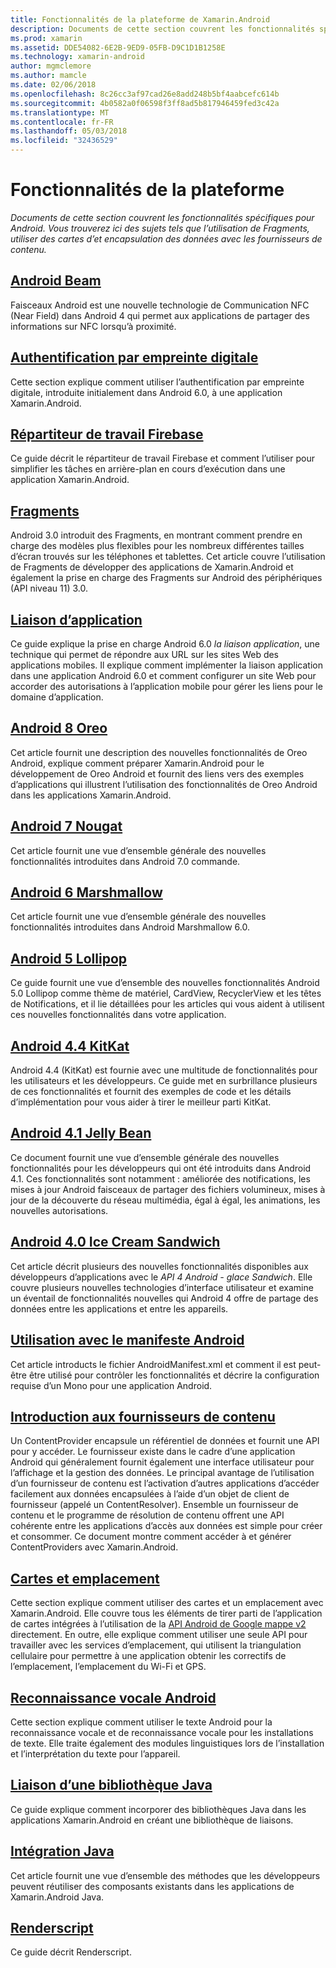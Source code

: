 ```yaml
---
title: Fonctionnalités de la plateforme de Xamarin.Android
description: Documents de cette section couvrent les fonctionnalités spécifiques pour Android. Vous trouverez ici des sujets tels que l’utilisation de Fragments, utiliser des cartes d’et encapsulation des données avec les fournisseurs de contenu.
ms.prod: xamarin
ms.assetid: DDE54082-6E2B-9ED9-05FB-D9C1D1B1258E
ms.technology: xamarin-android
author: mgmclemore
ms.author: mamcle
ms.date: 02/06/2018
ms.openlocfilehash: 8c26cc3af97cad26e8add248b5bf4aabcefc614b
ms.sourcegitcommit: 4b0582a0f06598f3ff8ad5b817946459fed3c42a
ms.translationtype: MT
ms.contentlocale: fr-FR
ms.lasthandoff: 05/03/2018
ms.locfileid: "32436529"
---
```

# <a name="platform-features"></a>Fonctionnalités de la plateforme

_Documents de cette section couvrent les fonctionnalités spécifiques pour Android. Vous trouverez ici des sujets tels que l’utilisation de Fragments, utiliser des cartes d’et encapsulation des données avec les fournisseurs de contenu._

## <a name="android-beamandroidplatformandroid-beammd"></a>[Android Beam](~/android/platform/android-beam.md)

Faisceaux Android est une nouvelle technologie de Communication NFC (Near Field) dans Android 4 qui permet aux applications de partager des informations sur NFC lorsqu’à proximité.

## <a name="fingerprint-authenticationandroidplatformfingerprint-authenticationindexmd"></a>[Authentification par empreinte digitale](~/android/platform/fingerprint-authentication/index.md)

Cette section explique comment utiliser l’authentification par empreinte digitale, introduite initialement dans Android 6.0, à une application Xamarin.Android.


## <a name="firebase-job-dispatcherandroidplatformfirebase-job-dispatchermd"></a>[Répartiteur de travail Firebase](~/android/platform/firebase-job-dispatcher.md)

Ce guide décrit le répartiteur de travail Firebase et comment l’utiliser pour simplifier les tâches en arrière-plan en cours d’exécution dans une application Xamarin.Android.



##  <a name="fragmentsandroidplatformfragmentsindexmd"></a>[Fragments](~/android/platform/fragments/index.md)

Android 3.0 introduit des Fragments, en montrant comment prendre en charge des modèles plus flexibles pour les nombreux différentes tailles d’écran trouvés sur les téléphones et tablettes. Cet article couvre l’utilisation de Fragments de développer des applications de Xamarin.Android et également la prise en charge des Fragments sur Android des périphériques (API niveau 11) 3.0. 



## <a name="app-linkingandroidplatformapp-linkingmd"></a>[Liaison d’application](~/android/platform/app-linking.md)

Ce guide explique la prise en charge Android 6.0 _la liaison application_, une technique qui permet de répondre aux URL sur les sites Web des applications mobiles. Il explique comment implémenter la liaison application dans une application Android 6.0 et comment configurer un site Web pour accorder des autorisations à l’application mobile pour gérer les liens pour le domaine d’application.



##  <a name="android-8-oreoandroidplatformoreomd"></a>[Android 8 Oreo](~/android/platform/oreo.md)

Cet article fournit une description des nouvelles fonctionnalités de Oreo Android, explique comment préparer Xamarin.Android pour le développement de Oreo Android et fournit des liens vers des exemples d’applications qui illustrent l’utilisation des fonctionnalités de Oreo Android dans les applications Xamarin.Android.



##  <a name="android-7-nougatandroidplatformnougatmd"></a>[Android 7 Nougat](~/android/platform/nougat.md)

Cet article fournit une vue d’ensemble générale des nouvelles fonctionnalités introduites dans Android 7.0 commande.




##  <a name="android-6-marshmallowandroidplatformmarshmallowmd"></a>[Android 6 Marshmallow](~/android/platform/marshmallow.md)

Cet article fournit une vue d’ensemble générale des nouvelles fonctionnalités introduites dans Android Marshmallow 6.0.




##  <a name="android-5-lollipopandroidplatformlollipopmd"></a>[Android 5 Lollipop](~/android/platform/lollipop.md)

Ce guide fournit une vue d’ensemble des nouvelles fonctionnalités Android 5.0 Lollipop comme thème de matériel, CardView, RecyclerView et les têtes de Notifications, et il lie détaillées pour les articles qui vous aident à utilisent ces nouvelles fonctionnalités dans votre application. 



##  <a name="android-44-kitkatandroidplatformkitkatmd"></a>[Android 4.4 KitKat](~/android/platform/kitkat.md)

Android 4.4 (KitKat) est fournie avec une multitude de fonctionnalités pour les utilisateurs et les développeurs. Ce guide met en surbrillance plusieurs de ces fonctionnalités et fournit des exemples de code et les détails d’implémentation pour vous aider à tirer le meilleur parti KitKat. 




##  <a name="android-41-jelly-beanandroidplatformjelly-beanmd"></a>[Android 4.1 Jelly Bean](~/android/platform/jelly-bean.md)

Ce document fournit une vue d’ensemble générale des nouvelles fonctionnalités pour les développeurs qui ont été introduits dans Android 4.1. Ces fonctionnalités sont notamment : améliorée des notifications, les mises à jour Android faisceaux de partager des fichiers volumineux, mises à jour de la découverte du réseau multimédia, égal à égal, les animations, les nouvelles autorisations. 



##  <a name="android-40-ice-cream-sandwichandroidplatformice-cream-sandwichmd"></a>[Android 4.0 Ice Cream Sandwich](~/android/platform/ice-cream-sandwich.md)

Cet article décrit plusieurs des nouvelles fonctionnalités disponibles aux développeurs d’applications avec le *API 4 Android - glace Sandwich*. Elle couvre plusieurs nouvelles technologies d’interface utilisateur et examine un éventail de fonctionnalités nouvelles qui Android 4 offre de partage des données entre les applications et entre les appareils. 


##  <a name="working-with-the-android-manifestandroid-manifestmd"></a>[Utilisation avec le manifeste Android](android-manifest.md)

Cet article introducts le fichier AndroidManifest.xml et comment il est peut-être être utilisé pour contrôler les fonctionnalités et décrire la configuration requise d’un Mono pour une application Android.


##  <a name="introduction-to-content-providersandroidplatformcontent-providersindexmd"></a>[Introduction aux fournisseurs de contenu](~/android/platform/content-providers/index.md)

Un ContentProvider encapsule un référentiel de données et fournit une API pour y accéder. Le fournisseur existe dans le cadre d’une application Android qui généralement fournit également une interface utilisateur pour l’affichage et la gestion des données. Le principal avantage de l’utilisation d’un fournisseur de contenu est l’activation d’autres applications d’accéder facilement aux données encapsulées à l’aide d’un objet de client de fournisseur (appelé un ContentResolver). Ensemble un fournisseur de contenu et le programme de résolution de contenu offrent une API cohérente entre les applications d’accès aux données est simple pour créer et consommer. Ce document montre comment accéder à et générer ContentProviders avec Xamarin.Android. 



##  <a name="maps-and-locationandroidplatformmaps-and-locationindexmd"></a>[Cartes et emplacement](~/android/platform/maps-and-location/index.md)

Cette section explique comment utiliser des cartes et un emplacement avec Xamarin.Android. Elle couvre tous les éléments de tirer parti de l’application de cartes intégrées à l’utilisation de la [API Android de Google mappe v2](https://developers.google.com/maps/documentation/android/) directement. En outre, elle explique comment utiliser une seule API pour travailler avec les services d’emplacement, qui utilisent la triangulation cellulaire pour permettre à une application obtenir les correctifs de l’emplacement, l’emplacement du Wi-Fi et GPS. 



## <a name="android-speechandroidplatformspeechmd"></a>[Reconnaissance vocale Android](~/android/platform/speech.md)

Cette section explique comment utiliser le texte Android pour la reconnaissance vocale et de reconnaissance vocale pour les installations de texte. Elle traite également des modules linguistiques lors de l’installation et l’interprétation du texte pour l’appareil. 


##  <a name="binding-a-java-librarybinding-java-libraryindexmd"></a>[Liaison d’une bibliothèque Java](binding-java-library/index.md)

Ce guide explique comment incorporer des bibliothèques Java dans les applications Xamarin.Android en créant une bibliothèque de liaisons.

##  <a name="java-integrationjava-integrationindexmd"></a>[Intégration Java](java-integration/index.md)

Cet article fournit une vue d’ensemble des méthodes que les développeurs peuvent réutiliser des composants existants dans les applications de Xamarin.Android Java.

##  <a name="renderscriptrenderscriptmd"></a>[Renderscript](renderscript.md)

Ce guide décrit Renderscript.